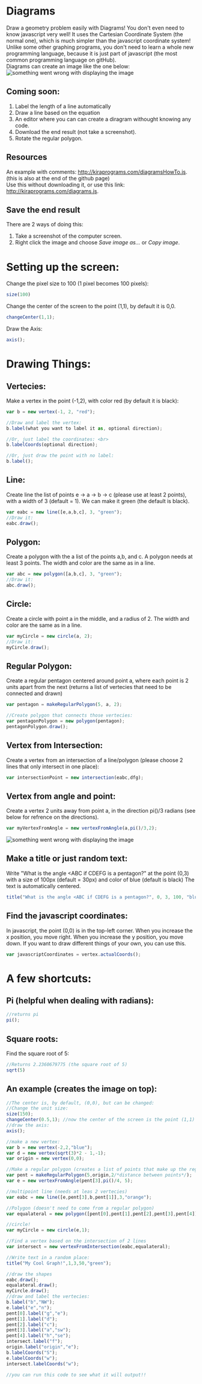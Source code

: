 # Diagrams
Draw a geometry problem easily with Diagrams! You don't even need to know javascript very well! It uses the Cartesian Coordinate System (the normal one), which is much simpler than the javascript coordinate system! Unlike some other graphing programs, you don't need to learn a whole new programming language, because it is just part of javascript (the most common programming language on gitHub).<br>
Diagrams can create an image like the one below:
![something went wrong with displaying the image](http://kiraprograms.com/diagramsExampleImg.png)
## Coming soon: <br>
1. Label the length of a line automatically
2. Draw a line based on the equation
3. An editor where you can can create a diragram withought knowing any code.
4. Download the end result (not take a screenshot).
5. Rotate the regular polygon.
## Resources
An example with comments: http://kiraprograms.com/diagramsHowTo.js. (this is also at the end of the github page)<br>
Use this without downloading it, or use this link: http://kiraprograms.com/diagrams.js.
## Save the end result
There are 2 ways of doing this:
1. Take a screenshot of the computer screen.
2. Right click the image and choose *Save image as...* or *Copy image*.
# Setting up the screen:
Change the pixel size to 100 (1 pixel becomes 100 pixels): <br>
```javascript
size(100)
```

Change the center of the screen to the point (1,1), by default it is 0,0.<br>
```javascript
changeCenter(1,1);
```

Draw the Axis: <br>
```javascript
axis();
```

# Drawing Things:
## Vertecies:
Make a vertex in the point (-1,2), with color red (by default it is black):<br>
```javascript
var b = new vertex(-1, 2, "red");

//Draw and label the vertex:
b.label(what you want to label it as, optional direction);

//Or, just label the coordinates: <br>
b.labelCoords(optional direction);

//Or, just draw the point with no label:
b.label();
```

## Line:
Create line the list of points e -> a -> b -> c (please use at least 2 points), with a width of 3 (default = 1). We can make it green (the default is black).
```javascript
var eabc = new line([e,a,b,c], 3, "green");
//Draw it:
eabc.draw();
```

## Polygon:
Create a polygon with the a list of the points a,b, and c. A polygon needs at least 3 points. The width and color are the same as in a line.<br>
```javascript
var abc = new polygon([a,b,c], 3, "green");
//Draw it:
abc.draw();
```

## Circle:
Create a circle with point a in the middle, and a radius of 2. The width and color are the same as in a line. <br>
```javascript
var myCircle = new circle(a, 2);
//Draw it:
myCircle.draw();
```

## Regular Polygon:
Create a regular pentagon centered around point a, where each point is 2 units apart from the next (returns a list of vertecies that need to be connected and drawn)<br>
```javascript
var pentagon = makeRegularPolygon(5, a, 2);

//Create polygon that connects those vertecies:
var pentagonPolygon = new polygon(pentagon);
pentagonPolygon.draw();
```

## Vertex from Intersection:
Create a vertex from an intersection of a line/polygon (please choose 2 lines that only intersect in one place):
```javascript
var intersectionPoint = new intersection(eabc,dfg);
```
## Vertex from angle and point:
Create a vertex 2 units away from point a, in the direction pi()/3 radians (see below for refrence on the directions).
```javascript
var myVertexFromAngle = new vertexFromAngle(a,pi()/3,2);
```
![something went wrong with displaying the image](http://kiraprograms.com/vertexFromAngleImg.png)

## Make a title or just random text:
Write "What is the angle <ABC if CDEFG is a pentagon?" at the point (0,3) with a size of 100px (default = 30px) and color of blue (default is black)
The text is automatically centered.
```javascript
title("What is the angle <ABC if CDEFG is a pentagon?", 0, 3, 100, "blue");
```

## Find the javascript coordinates:
In javascript, the point (0,0) is in the top-left corner. When you increase the x position, you move right. When you increase the y position, you move down. If you want to draw different things of your own, you can use this. 
```javascript
var javascriptCoordinates = vertex.actualCoords();
```
# A few shortcuts:
## Pi (helpful when dealing with radians):
```javascript
//returns pi
pi();
```

## Square roots:
Find the square root of 5:
```javascript
//Returns 2.2360679775 (the square root of 5)
sqrt(5)
```
## An example (creates the image on top):
```javascript
//The center is, by default, (0,0), but can be changed:
//Change the unit size:
size(150);
changeCenter(0.5,1); //now the center of the screen is the point (1,1) (by default it is 0,0).
//draw the axis:
axis();

//make a new vertex:
var b = new vertex(-2,2,"blue");
var d = new vertex(sqrt(3)*2 - 1,-1);
var origin = new vertex(0,0);

//Make a regular polygon (creates a list of points that make up the regular polygon, where the bottom edge is horisontal):
var pent = makeRegularPolygon(5,origin,2/*distance between points*/);
var e = new vertexFromAngle(pent[3],pi()/4, 5);

//multipoint line (needs at leas 2 vertecies)
var eabc = new line([e,pent[3],b,pent[1]],3,"orange");

//Polygon (doesn't need to come from a regular polygon)
var equalateral = new polygon([pent[0],pent[1],pent[2],pent[3],pent[4]],5,"red");

//circle!
var myCircle = new circle(e,1);

//Find a vertex based on the intersection of 2 lines
var intersect = new vertexFromIntersection(eabc,equalateral);

//Write text in a random place:
title("My Cool Graph!",1,3,50,"green");

//draw the shapes
eabc.draw();
equalateral.draw();
myCircle.draw();
//draw and label the vertecies:
b.label("b","NW");
e.label("e","n");
pent[0].label("g","e");
pent[1].label("d");
pent[2].label("c");
pent[3].label("a","sw");
pent[4].label("h","se");
intersect.label("f");
origin.label("origin","e");
b.labelCoords("S");
e.labelCoords("w");
intersect.labelCoords("w");

//you can run this code to see what it will output!!
```
